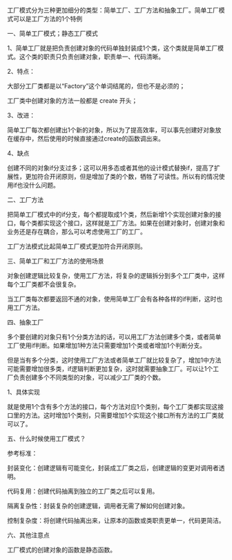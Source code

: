 工厂模式分为三种更加细分的类型：简单工厂、工厂方法和抽象工厂。简单工厂模式可以是工厂方法的1个特例

一、简单工厂模式；静态工厂模式

1、简单工厂就是把负责创建对象的代码单独封装成1个类，这个类就是简单工厂模式。这个类的职责只负责创建对象，职责单一、代码清晰。

2、特点：

大部分工厂类都是以“Factory”这个单词结尾的，但也不是必须的；

工厂类中创建对象的方法一般都是 create 开头；

3、改进：

简单工厂每次都创建出1个新的对象，所以为了提高效率，可以事先创建好对象放在缓存中，然后使用的时候直接通过create的函数调出来。 

4、缺点

创建不同的对象if分支过多；这可以用多态或者其他的设计模式替换if，提高了扩展性，更加符合开闭原则，但是增加了类的个数，牺牲了可读性。所以有的情况使用if也没什么问题。

二、工厂方法

把简单工厂模式中的if分支，每个都提取成1个类，然后新增1个实现创建对象的接口，每个类都实现这个接口，这样就是工厂方法。如果在创建对象时，创建对象和业务还是存在耦合，那么可以考虑使用工厂的工厂。

工厂方法模式比起简单工厂模式更加符合开闭原则。

三、简单工厂和工厂方法的使用场景

对象创建逻辑比较复杂，使用工厂方法，将复杂的逻辑拆分到多个工厂类中，这样每个工厂类都不会很复杂。

当工厂类每次都要返回不通的对象，使用简单工厂会有各种各样的if判断，这时也用工厂方法。

四、抽象工厂

多个要创建的对象只有1个分类方法的话，可以用工厂方法创建多个类，或者简单工厂使用if判断。如果增加1种方法只需要增加1个类或者增加1个判断分支。

但是当有多个分类，这时使用工厂方法或者简单工厂就比较复杂了，增加1中方法可能需要增加很多类，if逻辑判断更加复杂，这时就需要抽象工厂。可以让1个工厂负责创建多个不同类型的对象，可以减少工厂类的个数。

1、具体实现

就是使用1个含有多个方法的接口，每个方法对应1个类别，每个工厂类都实现这接口里的方法。这时增加1个类别，只需要增加1个实现这个接口所有方法的工厂类就可以了。

五、什么时候使用工厂模式？

参考标准：

封装变化：创建逻辑有可能变化，封装成工厂类之后，创建逻辑的变更对调用者透明。

代码复用：创建代码抽离到独立的工厂类之后可以复用。

隔离复杂性：封装复杂的创建逻辑，调用者无需了解如何创建对象。

控制复杂度：将创建代码抽离出来，让原本的函数或类职责更单一，代码更简洁。

六、其他注意点

工厂模式的创建对象的函数是静态函数。